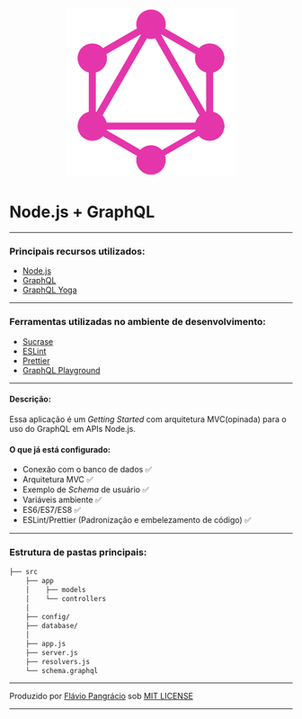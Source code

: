 <h1 align="center">
  <img src=".github/GraphQL.png" width="300"/>
</h1>

# Node.js + GraphQL
---

### Principais recursos utilizados:

- [Node.js](https://nodejs.org/)
- [GraphQL](https://graphql.org/)
- [GraphQL Yoga](https://github.com/prisma-labs/graphql-yoga)
---

### Ferramentas utilizadas no ambiente de desenvolvimento:

- [Sucrase](https://sucrase.io/)
- [ESLint](https://github.com/eslint/eslint)
- [Prettier](https://github.com/prettier/prettier)
- [GraphQL Playground](https://github.com/prisma-labs/graphql-playground)
---

#### Descrição:

Essa aplicação é um _Getting Started_ com arquitetura MVC(opinada) para o uso do GraphQL em APIs Node.js.

#### O que já está configurado:
 - Conexão com o banco de dados ✅
 - Arquitetura MVC ✅
 - Exemplo de _Schema_ de usuário ✅
 - Variáveis ambiente ✅
 - ES6/ES7/ES8 ✅
 - ESLint/Prettier (Padronização e embelezamento de código) ✅
---
### Estrutura de pastas principais:

```
├── src
    ├── app
    │    ├── models
    │    └── controllers
    │
    ├── config/
    ├── database/
    │
    ├── app.js
    ├── server.js
    ├── resolvers.js
    └── schema.graphql

```
---

Produzido por [Flávio Pangrácio](https://linkedin.com/in/flaviopangracio) sob [MIT LICENSE](./LICENSE)

---
